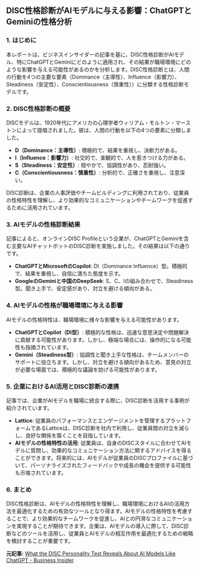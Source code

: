 ## DISC性格診断がAIモデルに与える影響：ChatGPTとGeminiの性格分析

### 1. はじめに

本レポートは、ビジネスインサイダーの記事を基に、DISC性格診断がAIモデル、特にChatGPTとGeminiにどのように適用され、その結果が職場環境にどのような影響を与える可能性があるのかを分析します。DISC性格診断とは、人間の行動を4つの主要な要素（Dominance（主導性）、Influence（影響力）、Steadiness（安定性）、Conscientiousness（慎重性））に分類する性格診断モデルです。

### 2. DISC性格診断の概要

DISCモデルは、1920年代にアメリカの心理学者ウィリアム・モルトン・マーストンによって提唱されました。彼は、人間の行動を以下の4つの要素に分類しました。

* **D（Dominance：主導性）**: 積極的で、結果を重視し、決断力がある。
* **I（Influence：影響力）**: 社交的で、楽観的で、人を惹きつける力がある。
* **S（Steadiness：安定性）**: 穏やかで、協調性があり、忍耐強い。
* **C（Conscientiousness：慎重性）**: 分析的で、正確さを重視し、注意深い。

DISC診断は、企業の人事評価やチームビルディングに利用されており、従業員の性格特性を理解し、より効果的なコミュニケーションやチームワークを促進するために活用されています。

### 3. AIモデルの性格診断結果

記事によると、オンラインDISC Profileという企業が、ChatGPTとGeminiを含む主要なAIチャットボットのDISC診断を実施しました。その結果は以下の通りです。

* **ChatGPTとMicrosoftのCopilot**: DI（Dominance Influence）型。積極的で、結果を重視し、自信に満ちた態度を示す。
* **GoogleのGeminiと中国のDeepSeek**: S、C、Iの組み合わせで、Steadiness型。聞き上手で、安定感があり、対立を避ける傾向がある。

### 4. AIモデルの性格が職場環境に与える影響

AIモデルの性格特性は、職場環境に様々な影響を与える可能性があります。

* **ChatGPTとCopilot（DI型）**: 積極的な性格は、迅速な意思決定や問題解決に貢献する可能性があります。しかし、極端な場合には、操作的になる可能性も指摘されています。
* **Gemini（Steadiness型）**: 協調性と聞き上手な性格は、チームメンバーのサポートに役立ちます。しかし、対立を避ける傾向があるため、意見の対立が必要な場面では、積極的な議論を妨げる可能性があります。

### 5. 企業におけるAI活用とDISC診断の連携

記事では、企業がAIモデルを職場に統合する際に、DISC診断を活用する事例が紹介されています。

* **Lattice**: 従業員のパフォーマンスとエンゲージメントを管理するプラットフォームであるLatticeは、DISC診断を社内で利用し、従業員間の対立を減らし、良好な関係を築くことを目指しています。
* **AIモデルの性格特性の活用**: 従業員は、自身のDISCスタイルに合わせてAIモデルに質問し、効果的なコミュニケーション方法に関するアドバイスを得ることができます。将来的には、AIモデルが従業員のDISCプロファイルに基づいて、パーソナライズされたフィードバックや成長の機会を提供する可能性も示唆されています。

### 6. まとめ

DISC性格診断は、AIモデルの性格特性を理解し、職場環境におけるAIの活用方法を最適化するための有効なツールとなり得ます。AIモデルの性格特性を考慮することで、より効果的なチームワークを促進し、AIとの円滑なコミュニケーションを実現することが期待できます。企業は、AIモデルの導入に際して、DISC診断などのツールを活用し、従業員とAIモデルの相互作用を最適化するための戦略を検討することが重要です。


**元記事:** [What the DISC Personality Test Reveals About AI Models Like ChatGPT - Business Insider](https://www.businessinsider.com/disc-personality-test-ai-models-openai-chatgpt-gemini-copilot-deepseek-2025-3)